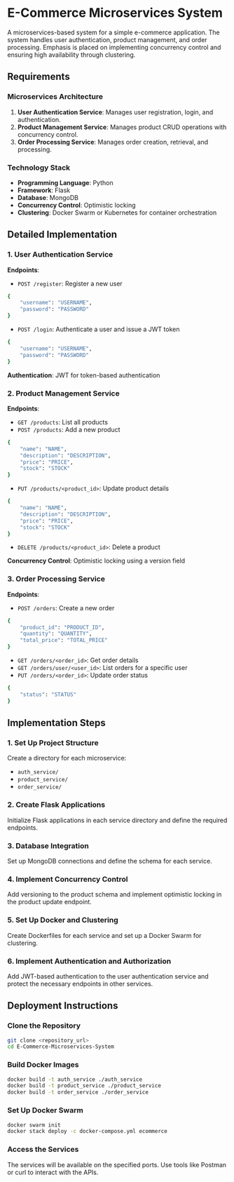 # E-Commerce Microservices System

A microservices-based system for a simple e-commerce application. The system handles user authentication, product management, and order processing. Emphasis is placed on implementing concurrency control and ensuring high availability through clustering.

## Requirements

### Microservices Architecture

1. **User Authentication Service**: Manages user registration, login, and authentication.
2. **Product Management Service**: Manages product CRUD operations with concurrency control.
3. **Order Processing Service**: Manages order creation, retrieval, and processing.

### Technology Stack

- **Programming Language**: Python
- **Framework**: Flask
- **Database**: MongoDB
- **Concurrency Control**: Optimistic locking
- **Clustering**: Docker Swarm or Kubernetes for container orchestration

## Detailed Implementation

### 1. User Authentication Service

**Endpoints**:
- `POST /register`: Register a new user
```bash
{
    "username": "USERNAME",
    "password": "PASSWORD"
}
```
- `POST /login`: Authenticate a user and issue a JWT token
```bash
{
    "username": "USERNAME",
    "password": "PASSWORD"
}
```

**Authentication**: JWT for token-based authentication

### 2. Product Management Service

**Endpoints**:
- `GET /products`: List all products
- `POST /products`: Add a new product
```bash
{
    "name": "NAME",
    "description": "DESCRIPTION",
    "price": "PRICE",
    "stock": "STOCK"
}
```
- `PUT /products/<product_id>`: Update product details
```bash
{
    "name": "NAME",
    "description": "DESCRIPTION",
    "price": "PRICE",
    "stock": "STOCK"
}
```
- `DELETE /products/<product_id>`: Delete a product

**Concurrency Control**: Optimistic locking using a version field

### 3. Order Processing Service

**Endpoints**:
- `POST /orders`: Create a new order
```bash
{
    "product_id": "PRODUCT_ID",
    "quantity": "QUANTITY",
    "total_price": "TOTAL_PRICE"
}
```
- `GET /orders/<order_id>`: Get order details
- `GET /orders/user/<user_id>`: List orders for a specific user
- `PUT /orders/<order_id>`: Update order status
```bash
{
    "status": "STATUS"
}
```

## Implementation Steps

### 1. Set Up Project Structure

Create a directory for each microservice:
- `auth_service/`
- `product_service/`
- `order_service/`

### 2. Create Flask Applications

Initialize Flask applications in each service directory and define the required endpoints.

### 3. Database Integration

Set up MongoDB connections and define the schema for each service.

### 4. Implement Concurrency Control

Add versioning to the product schema and implement optimistic locking in the product update endpoint.

### 5. Set Up Docker and Clustering

Create Dockerfiles for each service and set up a Docker Swarm for clustering.

### 6. Implement Authentication and Authorization

Add JWT-based authentication to the user authentication service and protect the necessary endpoints in other services.

## Deployment Instructions

### Clone the Repository

```bash
git clone <repository_url>
cd E-Commerce-Microservices-System
```

### Build Docker Images

```bash
docker build -t auth_service ./auth_service
docker build -t product_service ./product_service
docker build -t order_service ./order_service
```

### Set Up Docker Swarm

```bash
docker swarm init
docker stack deploy -c docker-compose.yml ecommerce
```

### Access the Services

The services will be available on the specified ports. Use tools like Postman or curl to interact with the APIs.